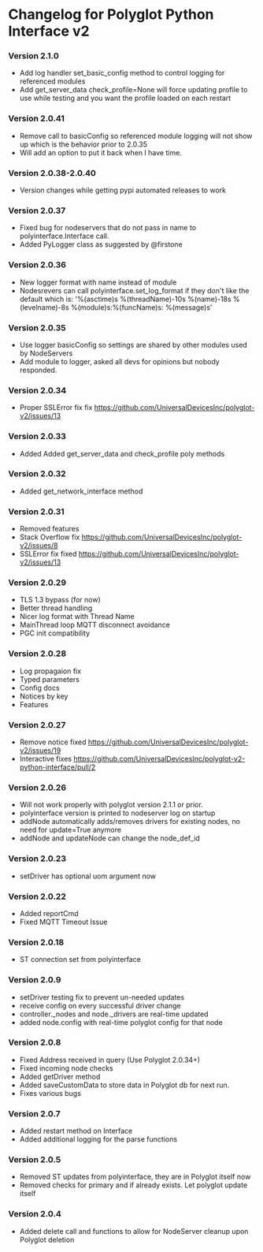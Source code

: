 # __Changelog for Polyglot Python Interface v2__

### Version 2.1.0
- Add log handler set_basic_config method to control logging for referenced modules
- Add get_server_data check_profile=None will force updating profile to use
  while testing and you want the profile loaded on each restart

### Version 2.0.41
- Remove call to basicConfig so referenced module logging will not show up which
  is the behavior prior to 2.0.35
- Will add an option to put it back when I have time.

### Version 2.0.38-2.0.40
- Version changes while getting pypi automated releases to work

### Version 2.0.37
- Fixed bug for nodeservers that do not pass in name to polyinterface.Interface call.
- Added PyLogger class as suggested by @firstone

### Version 2.0.36
- New logger format with name instead of module
- Nodesrevers can call polyinterface.set_log_format if they don't like the default which is:
  '%(asctime)s %(threadName)-10s %(name)-18s %(levelname)-8s %(module)s:%(funcName)s: %(message)s'

### Version 2.0.35
- Use logger basicConfig so settings are shared by other modules used by NodeServers
- Add module to logger, asked all devs for opinions but nobody responded.

### Version 2.0.34
* Proper SSLError fix fix https://github.com/UniversalDevicesInc/polyglot-v2/issues/13

### Version 2.0.33
* Added Added get_server_data and check_profile poly methods

### Version 2.0.32
* Added get_network_interface method

### Version 2.0.31
* Removed features
* Stack Overflow fix https://github.com/UniversalDevicesInc/polyglot-v2/issues/8
* SSLError fix fixed https://github.com/UniversalDevicesInc/polyglot-v2/issues/13

### Version 2.0.29
* TLS 1.3 bypass (for now)
* Better thread handling
* Nicer log format with Thread Name
* MainThread loop MQTT disconnect avoidance
* PGC init compatibility

### Version 2.0.28
* Log propagaion fix
* Typed parameters
* Config docs
* Notices by key
* Features

### Version 2.0.27
* Remove notice fixed https://github.com/UniversalDevicesInc/polyglot-v2/issues/19
* Interactive fixes https://github.com/UniversalDevicesInc/polyglot-v2-python-interface/pull/2

### Version 2.0.26
* Will not work properly with polyglot version 2.1.1 or prior.
* polyinterface version is printed to nodeserver log on startup
* addNode automatically adds/removes drivers for existing nodes, no need for update=True anymore
* addNode and updateNode can change the node_def_id

### Version 2.0.23
* setDriver has optional uom argument now

### Version 2.0.22
* Added reportCmd
* Fixed MQTT Timeout Issue

### Version 2.0.18
* ST connection set from polyinterface

### Version 2.0.9
* setDriver testing fix to prevent un-needed updates
* receive config on every successful driver change
* controller.\_nodes and node.\_drivers are real-time updated
* added node.config with real-time polyglot config for that node

### Version 2.0.8
* Fixed Address received in query (Use Polyglot 2.0.34+)
* Fixed incoming node checks
* Added getDriver method
* Added saveCustomData to store data in Polyglot db for next run.
* Fixes various bugs

### Version 2.0.7
* Added restart method on Interface
* Added additional logging for the parse functions

### Version 2.0.5
* Removed ST updates from polyinterface, they are in Polyglot itself now
* Removed checks for primary and if already exists. Let polyglot update itself

### Version 2.0.4
* Added delete call and functions to allow for NodeServer cleanup upon Polyglot deletion
